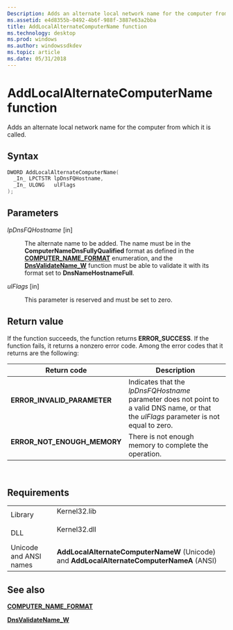 ```yaml
---
Description: Adds an alternate local network name for the computer from which it is called.
ms.assetid: e4d8355b-0492-4b6f-988f-3887e63a2bba
title: AddLocalAlternateComputerName function
ms.technology: desktop
ms.prod: windows
ms.author: windowssdkdev
ms.topic: article
ms.date: 05/31/2018
---
```


# AddLocalAlternateComputerName function

Adds an alternate local network name for the computer from which it is called.

## Syntax


```C++
DWORD AddLocalAlternateComputerName(
  _In_ LPCTSTR lpDnsFQHostname,
  _In_ ULONG   ulFlags
);
```



## Parameters

<dl> <dt>

*lpDnsFQHostname* \[in\]
</dt> <dd>

The alternate name to be added. The name must be in the **ComputerNameDnsFullyQualified** format as defined in the [**COMPUTER\_NAME\_FORMAT**](https://msdn.microsoft.com/en-us/library/ms724224(v=VS.85).aspx) enumeration, and the [**DnsValidateName\_W**](https://msdn.microsoft.com/en-us/library/ms682032(v=VS.85).aspx) function must be able to validate it with its format set to **DnsNameHostnameFull**.

</dd> <dt>

*ulFlags* \[in\]
</dt> <dd>

This parameter is reserved and must be set to zero.

</dd> </dl>

## Return value

If the function succeeds, the function returns **ERROR\_SUCCESS**. If the function fails, it returns a nonzero error code. Among the error codes that it returns are the following:



| Return code                                                                                               | Description                                                                                                                                         |
|-----------------------------------------------------------------------------------------------------------|-----------------------------------------------------------------------------------------------------------------------------------------------------|
| <dl> <dt>**ERROR\_INVALID\_PARAMETER**</dt> </dl>  | Indicates that the *lpDnsFQHostname* parameter does not point to a valid DNS name, or that the *ulFlags* parameter is not equal to zero.<br/> |
| <dl> <dt>**ERROR\_NOT\_ENOUGH\_MEMORY**</dt> </dl> | There is not enough memory to complete the operation.<br/>                                                                                    |



 

## Requirements



|                                   |                                                                                                       |
|-----------------------------------|-------------------------------------------------------------------------------------------------------|
| Library<br/>                | <dl> <dt>Kernel32.lib</dt> </dl>               |
| DLL<br/>                    | <dl> <dt>Kernel32.dll</dt> </dl>               |
| Unicode and ANSI names<br/> | **AddLocalAlternateComputerNameW** (Unicode) and **AddLocalAlternateComputerNameA** (ANSI)<br/> |



## See also

<dl> <dt>

[**COMPUTER\_NAME\_FORMAT**](https://msdn.microsoft.com/en-us/library/ms724224(v=VS.85).aspx)
</dt> <dt>

[**DnsValidateName\_W**](https://msdn.microsoft.com/en-us/library/ms682032(v=VS.85).aspx)
</dt> </dl>

 

 




